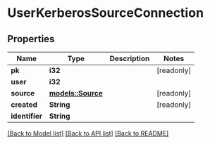 # UserKerberosSourceConnection

## Properties

Name | Type | Description | Notes
------------ | ------------- | ------------- | -------------
**pk** | **i32** |  | [readonly]
**user** | **i32** |  | 
**source** | [**models::Source**](Source.md) |  | [readonly]
**created** | **String** |  | [readonly]
**identifier** | **String** |  | 

[[Back to Model list]](../README.md#documentation-for-models) [[Back to API list]](../README.md#documentation-for-api-endpoints) [[Back to README]](../README.md)


